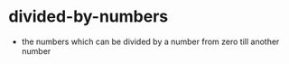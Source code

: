 # divided-by-numbers


- the numbers which can be divided by a number from zero till another number

